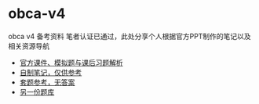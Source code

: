 # obca-v4
obca v4 备考资料
笔者认证已通过，此处分享个人根据官方PPT制作的笔记以及相关资源导航

- [官方课件、模拟题与课后习题解析](https://open.oceanbase.com/blog/16173819984)
- [自制笔记，仅供参考](https://github.com/keroid/obca-v4/blob/main/%E5%AE%8C%E6%95%B4%E7%AC%94%E8%AE%B0/%E5%AE%8C%E6%95%B4%E7%AC%94%E8%AE%B0.md)
- [套题参考，无答案](https://ks.wjx.top/jq/105602201.aspx)
- [另一份题库](https://blog.csdn.net/Q893448322/article/details/113688238)
